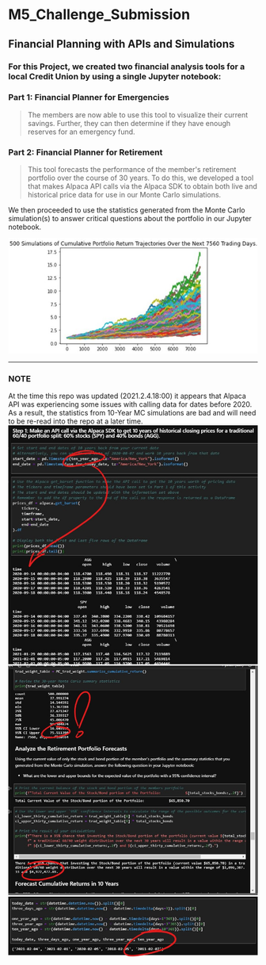 # **M5_Challenge_Submission**
## **Financial Planning with APIs and Simulations**
### For this Project, we created two financial analysis tools for a local Credit Union by using a single Jupyter notebook:

### **Part 1: Financial Planner for Emergencies** 
> The members are now able to use this tool to visualize their current savings. Further, they can then determine if they have enough reserves for an emergency fund.

### **Part 2: Financial Planner for Retirement** 
> This tool forecasts the performance of the member's retirement portfolio over the course of 30 years. To do this, we developed a tool that makes Alpaca API calls via the Alpaca SDK to obtain both live and historical price data for use in our Monte Carlo simulations.

We then proceeded to use the statistics generated from the Monte Carlo simulation(s) to answer critical questions about the portfolio in our Jupyter notebook.

![image](https://github.com/sfkonrad/M5_Challenge_Submission/blob/main/IMAGE_Cumulative_Portfolio_Return_Trajectories.jpg)



---
###  **NOTE**
At the time this repo was updated (2021.2.4.18:00) it appears that Alpaca API was experiencing some issues with calling data for dates before 2020. As a result, the statistics from 10-Year MC simulations are bad and will need to be re-read into the repo at a later time.
![image](./IMAGE_ten_year_bad_head.jpg)
![image](./IMAGE_ten_year_bad_values.jpg)
![image](./IMAGE_ten_year_timedelta.jpg)
